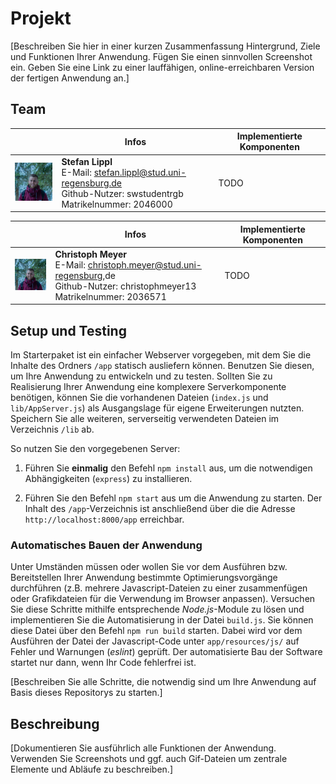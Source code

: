 # Projekt

[Beschreiben Sie hier in einer kurzen Zusammenfassung Hintergrund, Ziele und Funktionen Ihrer Anwendung. Fügen Sie einen sinnvollen Screenshot ein. Geben Sie eine Link zu einer lauffähigen, online-erreichbaren Version der fertigen Anwendung an.]

## Team

|                                                                                    | Infos                                                                                                                            | Implementierte Komponenten |
| ---------------------------------------------------------------------------------- | -------------------------------------------------------------------------------------------------------------------------------- | -------------------------- |
| <img alt="Portrait von Stefan Lippl" src="docs/christoph_meyer.jpg" width="100" /> | **Stefan Lippl**<br />E-Mail: stefan.lippl@stud.uni-regensburg.de<br />Github-Nutzer: swstudentrgb<br /> Matrikelnummer: 2046000 | TODO                       |

|                                                                                       | Infos                                                                                                                                      | Implementierte Komponenten |
| ------------------------------------------------------------------------------------- | ------------------------------------------------------------------------------------------------------------------------------------------ | -------------------------- |
| <img alt="Portrait von Christoph Meyer" src="docs/christoph_meyer.jpg" width="100" /> | **Christoph Meyer**<br />E-Mail: christoph.meyer@stud.uni-regensburg,de<br />Github-Nutzer: christophmeyer13<br /> Matrikelnummer: 2036571 | TODO                       |

## Setup und Testing

Im Starterpaket ist ein einfacher Webserver vorgegeben, mit dem Sie die Inhalte des Ordners `/app` statisch ausliefern können. Benutzen Sie diesen, um Ihre Anwendung zu entwickeln und zu testen. Sollten Sie zu Realisierung Ihrer Anwendung eine komplexere Serverkomponente benötigen, können Sie die vorhandenen Dateien (`index.js` und `lib/AppServer.js`) als Ausgangslage für eigene Erweiterungen nutzten. Speichern Sie alle weiteren, serverseitig verwendeten Dateien im Verzeichnis `/lib` ab.

So nutzen Sie den vorgegebenen Server:

1. Führen Sie **einmalig** den Befehl `npm install` aus, um die notwendigen Abhängigkeiten (`express`) zu installieren.

2. Führen Sie den Befehl `npm start` aus um die Anwendung zu starten. Der Inhalt des `/app`-Verzeichnis ist anschließend über die die Adresse `http://localhost:8000/app` erreichbar.

### Automatisches Bauen der Anwendung

Unter Umständen müssen oder wollen Sie vor dem Ausführen bzw. Bereitstellen Ihrer Anwendung bestimmte Optimierungsvorgänge durchführen (z.B. mehrere Javascript-Dateien zu einer zusammenfügen oder Grafikdateien für die Verwendung im Browser anpassen). Versuchen Sie diese Schritte mithilfe entsprechende _Node.js_-Module zu lösen und implementieren Sie die Automatisierung in der Datei `build.js`. Sie können diese Datei über den Befehl `npm run build` starten. Dabei wird vor dem Ausführen der Datei der Javascript-Code unter `app/resources/js/` auf Fehler und Warnungen (_eslint_) geprüft. Der automatisierte Bau der Software startet nur dann, wenn Ihr Code fehlerfrei ist.

[Beschreiben Sie alle Schritte, die notwendig sind um Ihre Anwendung auf Basis dieses Repositorys zu starten.]

## Beschreibung

[Dokumentieren Sie ausführlich alle Funktionen der Anwendung. Verwenden Sie Screenshots und ggf. auch Gif-Dateien um zentrale Elemente und Abläufe zu beschreiben.]
